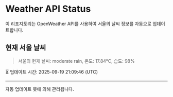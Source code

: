 
# Weather API Status

이 리포지토리는 OpenWeather API를 사용하여 서울의 날씨 정보를 자동으로 업데이트합니다.

## 현재 서울 날씨
> 서울의 현재 날씨: moderate rain, 온도: 17.84°C, 습도: 98%

⏳ 업데이트 시간: 2025-09-19 21:09:46 (UTC)

---
자동 업데이트 봇에 의해 관리됩니다.
